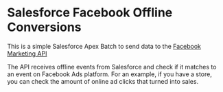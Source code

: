 # Salesforce Facebook Offline Conversions

This is a simple Salesforce Apex Batch to send data to the [Facebook Marketing API](https://developers.facebook.com/docs/marketing-api/offline-conversions/)

The API receives offline events from Salesforce and check if it matches to an event on Facebook Ads platform. For an example, if you have a store, you can check the amount of online ad clicks that turned into sales. 
